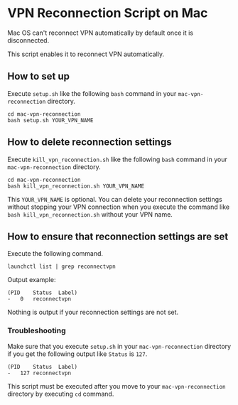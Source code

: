 # VPN Reconnection Script on Mac

Mac OS can't reconnect VPN automatically by default once it is disconnected.

This script enables it to reconnect VPN automatically.


## How to set up

Execute `setup.sh` like the following `bash` command in your `mac-vpn-reconnection` directory.

```
cd mac-vpn-reconnection
bash setup.sh YOUR_VPN_NAME
```


## How to delete reconnection settings

Execute `kill_vpn_reconnection.sh` like the following `bash` command in your `mac-vpn-reconnection` directory.

```
cd mac-vpn-reconnection
bash kill_vpn_reconnection.sh YOUR_VPN_NAME
```

This `YOUR_VPN_NAME` is optional.
You can delete your reconnection settings without stopping your VPN connection when you execute the command like `bash kill_vpn_reconnection.sh` without your VPN name.


## How to ensure that reconnection settings are set

Execute the following command.

```
launchctl list | grep reconnectvpn
```

Output example:

```
(PID	Status	Label)
-	0	reconnectvpn
```

Nothing is output if your reconnection settings are not set.


### Troubleshooting

Make sure that you execute `setup.sh` in your `mac-vpn-reconnection` directory if you get the following output like `Status` is `127`.

```
(PID	Status	Label)
-	127	reconnectvpn
```

This script must be executed after you move to your `mac-vpn-reconnection` directory by executing `cd` command.
